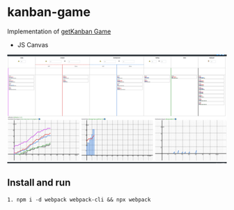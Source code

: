 # kanban-game

Implementation of [getKanban Game](https://getkanban.com/)

* JS Canvas

![Image of board](https://raw.githubusercontent.com/timmson/kanban-game/master/game.png)


## Install and run
```
1. npm i -d webpack webpack-cli && npx webpack
```
